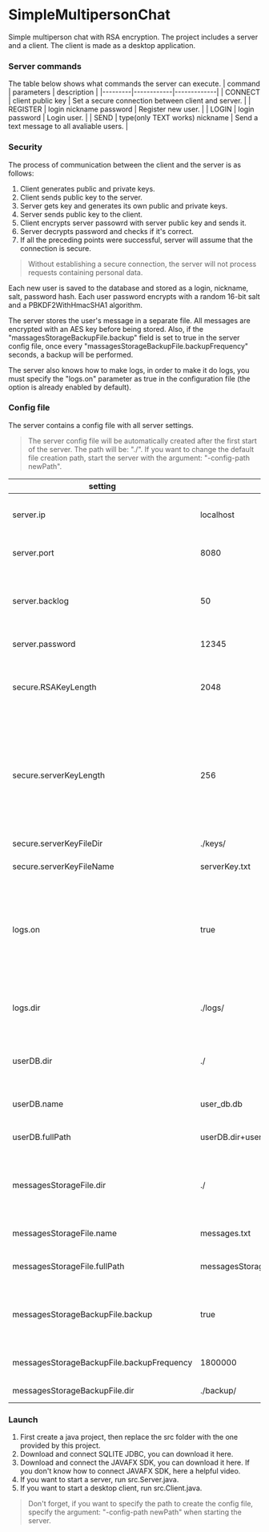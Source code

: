 # SimpleMultipersonChat
Simple multiperson chat with RSA encryption.
The project includes a server and a client. The client is made as a desktop application.

### Server commands
The table below shows what commands the server can execute.
| command | parameters | description |
|---------|------------|-------------|
| CONNECT | client public key | Set a secure connection between client and server. |
| REGISTER | login nickname password | Register new user. |
| LOGIN | login password | Login user. |
| SEND | type(only TEXT works) nickname | Send a text message to all avaliable users. |

### Security
The process of communication between the client and the server is as follows:
1. Client generates public and private keys.
2. Client sends public key to the server.
3. Server gets key and generates its own public and private keys.
4. Server sends public key to the client.
5. Client encrypts server passowrd with server public key and sends it.
6. Server decrypts password and checks if it's correct.
7. If all the preceding points were successful, server will assume that the connection is secure.

> Without establishing a secure connection, the server will not process requests containing personal data.

Each new user is saved to the database and stored as a login, nickname, salt, password hash.
Each user password encrypts with a random 16-bit salt and a PBKDF2WithHmacSHA1 algorithm.

The server stores the user's message in a separate file. All messages are encrypted with an AES key before being stored. Also, if the "massagesStorageBackupFile.backup" field is set to true in the server config file, once every "massagesStorageBackupFile.backupFrequency" seconds, a backup will be performed.

The server also knows how to make logs, in order to make it do logs, you must specify the "logs.on" parameter as true in the configuration file (the option is already enabled by default).

### Config file
The server contains a config file with all server settings.

> The server config file will be automatically created after the first start of the server. The path will be: "./". If you want to change the default file creation path, start the server with the argument: "-config-path newPath".

| setting | default value | description |
|---------|---------------|-------------|
| server.ip | localhost | IP address where the server will run. |
| server.port | 8080 | Port where server will run. |
| server.backlog | 50 | Max number of clients waiting for accepting connection. |
| server.password | 12345 | Server password. |
| secure.RSAKeyLength | 2048 | This setting affects the length of the private and public keys. |
| secure.serverKeyLength | 256 | This setting affects the length of AES key by which the server encrypts client messages before storing. |
| secure.serverKeyFileDir | ./keys/ | AES key storage dir. |
| secure.serverKeyFileName | serverKey.txt | AES key file name. |
| logs.on | true | If true, server creates a new log file every time when it starts, then logs all server actions. |
| logs.dir | ./logs/ | Directory where all server logs will be stored. |
| userDB.dir | ./ | Directory where user database will be stored. |
| userDB.name | user_db.db | The name of user database. |
| userDB.fullPath | userDB.dir+userDB.name | Full user database path. |
| messagesStorageFile.dir | ./ | Directory where client messages will be stored. |
| messagesStorageFile.name | messages.txt | Client messages file name. |
| messagesStorageFile.fullPath | messagesStorageFile.dir+messagesStorageFile.name | Full client messages file path. |
| messagesStorageBackupFile.backup | true | If true, server creates client messages backup. |
| messagesStorageBackupFile.backupFrequency | 1800000 | Backup freequency in ms. |
| messagesStorageBackupFile.dir | ./backup/ | Backup files dir. |

### Launch
1. First create a java project, then replace the src folder with the one provided by this project.
2. Download and connect SQLITE JDBC, you can download it here.
3. Download and connect the JAVAFX SDK, you can download it here. If you don't know how to connect JAVAFX SDK, here a helpful video.
4. If you want to start a server, run src.Server.java.
5. If you want to start a desktop client, run src.Client.java.

> Don't forget, if you want to specify the path to create the config file, specify the argument: "-config-path newPath" when starting the server.
